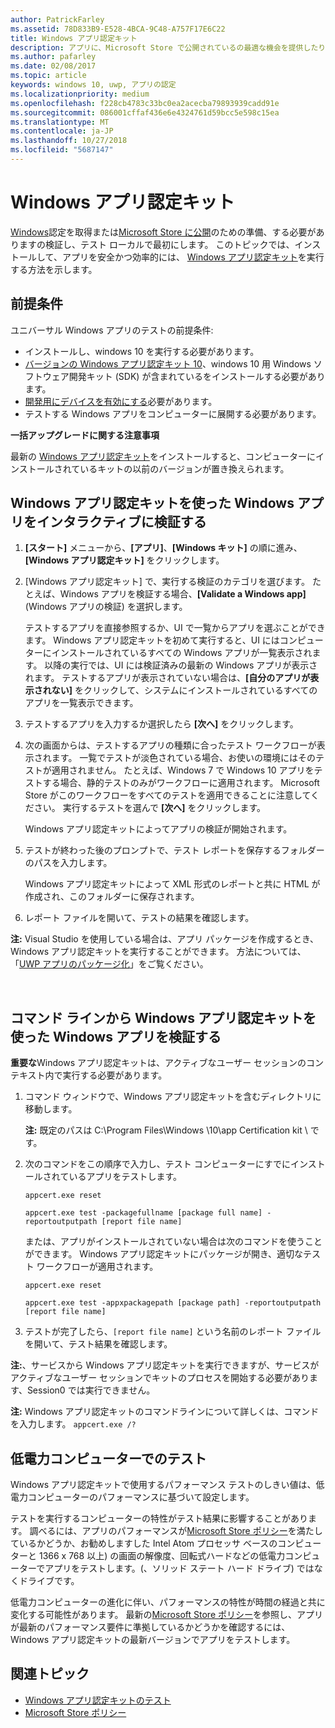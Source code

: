 ```yaml
---
author: PatrickFarley
ms.assetid: 78D833B9-E528-4BCA-9C48-A757F17E6C22
title: Windows アプリ認定キット
description: アプリに、Microsoft Store で公開されているの最適な機会を提供したり、Windows が認定の検証し認定のために提出する前にローカルでテストします。 このトピックでは、Windows アプリ認定キットのインストール方法と実行方法について説明します。
ms.author: pafarley
ms.date: 02/08/2017
ms.topic: article
keywords: windows 10, uwp, アプリの認定
ms.localizationpriority: medium
ms.openlocfilehash: f228cb4783c33bc0ea2acecba79893939cadd91e
ms.sourcegitcommit: 086001cffaf436e6e4324761d59bcc5e598c15ea
ms.translationtype: MT
ms.contentlocale: ja-JP
ms.lasthandoff: 10/27/2018
ms.locfileid: "5687147"
---
```

# <a name="windows-app-certification-kit"></a>Windows アプリ認定キット



[Windows](https://msdn.microsoft.com/windows/desktop/jj134964.aspx)認定を取得または[Microsoft Store に公開](https://msdn.microsoft.com/library/windows/apps/Hh694062)のための準備、する必要がありますの検証し、テスト ローカルで最初にします。 このトピックでは、インストールして、アプリを安全かつ効率的には、 [Windows アプリ認定キット](http://go.microsoft.com/fwlink/p/?LinkID=309666)を実行する方法を示します。

## <a name="prerequisites"></a>前提条件

ユニバーサル Windows アプリのテストの前提条件:

-   インストールし、windows 10 を実行する必要があります。
-   [バージョンの Windows アプリ認定キット 10]( http://go.microsoft.com/fwlink/p/?LinkID=309666)、windows 10 用 Windows ソフトウェア開発キット (SDK) が含まれているをインストールする必要があります。
-   [開発用にデバイスを有効にする](https://docs.microsoft.com/windows/uwp/get-started/enable-your-device-for-development)必要があります。
-   テストする Windows アプリをコンピューターに展開する必要があります。

**一括アップグレードに関する注意事項**

最新の [Windows アプリ認定キット]( http://go.microsoft.com/fwlink/p/?LinkID=309666)をインストールすると、コンピューターにインストールされているキットの以前のバージョンが置き換えられます。

## <a name="validate-your-windows-app-using-the-windows-app-certification-kit-interactively"></a>Windows アプリ認定キットを使った Windows アプリをインタラクティブに検証する

1.  **[スタート]** メニューから、**[アプリ]**、**[Windows キット]** の順に進み、**[Windows アプリ認定キット]** をクリックします。

2.  [Windows アプリ認定キット] で、実行する検証のカテゴリを選びます。 たとえば、Windows アプリを検証する場合、**[Validate a Windows app]** (Windows アプリの検証) を選択します。

    テストするアプリを直接参照するか、UI で一覧からアプリを選ぶことができます。 Windows アプリ認定キットを初めて実行すると、UI にはコンピューターにインストールされているすべての Windows アプリが一覧表示されます。 以降の実行では、UI には検証済みの最新の Windows アプリが表示されます。 テストするアプリが表示されていない場合は、**[自分のアプリが表示されない]** をクリックして、システムにインストールされているすべてのアプリを一覧表示できます。

3.  テストするアプリを入力するか選択したら **[次へ]** をクリックします。

4.  次の画面からは、テストするアプリの種類に合ったテスト ワークフローが表示されます。 一覧でテストが淡色されている場合、お使いの環境にはそのテストが適用されません。 たとえば、Windows 7 で Windows 10 アプリをテストする場合、静的テストのみがワークフローに適用されます。 Microsoft Store がこのワークフローをすべてのテストを適用できることに注意してください。 実行するテストを選んで **[次へ]** をクリックします。

    Windows アプリ認定キットによってアプリの検証が開始されます。

5.  テストが終わった後のプロンプトで、テスト レポートを保存するフォルダーのパスを入力します。

    Windows アプリ認定キットによって XML 形式のレポートと共に HTML が作成され、このフォルダーに保存されます。

6.  レポート ファイルを開いて、テストの結果を確認します。

**注:** Visual Studio を使用している場合は、アプリ パッケージを作成するとき、Windows アプリ認定キットを実行することができます。 方法については、「[UWP アプリのパッケージ化](https://msdn.microsoft.com/library/windows/apps/Mt627715)」をご覧ください。

 

## <a name="validate-your-windows-app-using-the-windows-app-certification-kit-from-a-command-line"></a>コマンド ラインから Windows アプリ認定キットを使った Windows アプリを検証する

**重要な**Windows アプリ認定キットは、アクティブなユーザー セッションのコンテキスト内で実行する必要があります。

1.  コマンド ウィンドウで、Windows アプリ認定キットを含むディレクトリに移動します。

    **注:** 既定のパスは C:\\Program Files\\Windows \\10\\app Certification kit \\ です。

2.  次のコマンドをこの順序で入力し、テスト コンピューターにすでにインストールされているアプリをテストします。

    `appcert.exe reset`

    `appcert.exe test -packagefullname [package full name] -reportoutputpath [report file name]`

    または、アプリがインストールされていない場合は次のコマンドを使うことができます。 Windows アプリ認定キットにパッケージが開き、適切なテスト ワークフローが適用されます。

    `appcert.exe reset`

    `appcert.exe test -appxpackagepath [package path] -reportoutputpath [report file name]`

3.  テストが完了したら、`[report file name]` という名前のレポート ファイルを開いて、テスト結果を確認します。

**注:**、サービスから Windows アプリ認定キットを実行できますが、サービスがアクティブなユーザー セッションでキットのプロセスを開始する必要があります、Session0 では実行できません。

**注:**  Windows アプリ認定キットのコマンドラインについて詳しくは、コマンドを入力します。 `appcert.exe /?`

## <a name="testing-with-a-low-power-computer"></a>低電力コンピューターでのテスト

Windows アプリ認定キットで使用するパフォーマンス テストのしきい値は、低電力コンピューターのパフォーマンスに基づいて設定します。

テストを実行するコンピューターの特性がテスト結果に影響することがあります。 調べるには、アプリのパフォーマンスが[Microsoft Store ポリシー](https://msdn.microsoft.com/library/windows/apps/Dn764944)を満たしているかどうか、お勧めしますした Intel Atom プロセッサ ベースのコンピューターと 1366 x 768 以上) の画面の解像度、回転式ハードなどの低電力コンピューターでアプリをテストします。(、ソリッド ステート ハード ドライブ) ではなくドライブです。

低電力コンピューターの進化に伴い、パフォーマンスの特性が時間の経過と共に変化する可能性があります。 最新の[Microsoft Store ポリシー](https://msdn.microsoft.com/library/windows/apps/Dn764944)を参照し、アプリが最新のパフォーマンス要件に準拠しているかどうかを確認するには、Windows アプリ認定キットの最新バージョンでアプリをテストします。

## <a name="related-topics"></a>関連トピック

* [Windows アプリ認定キットのテスト](windows-app-certification-kit-tests.md)
* [Microsoft Store ポリシー](https://msdn.microsoft.com/library/windows/apps/Dn764944)
 

 




